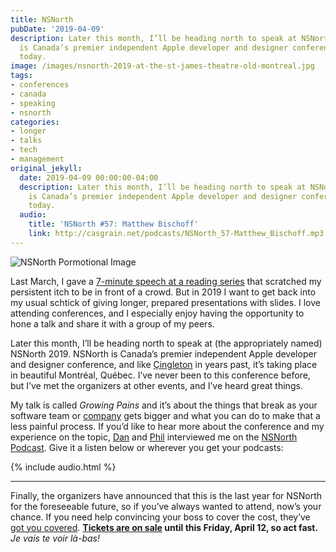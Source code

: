 ```yaml
---
title: NSNorth
pubDate: '2019-04-09'
description: Later this month, I’ll be heading north to speak at NSNorth 2019. NSNorth
  is Canada’s premier independent Apple developer and designer conference. Get tickets
  today.
image: /images/nsnorth-2019-at-the-st-james-theatre-old-montreal.jpg
tags:
- conferences
- canada
- speaking
- nsnorth
categories:
- longer
- talks
- tech
- management
original_jekyll:
  date: 2019-04-09 00:00:00-04:00
  description: Later this month, I’ll be heading north to speak at NSNorth 2019. NSNorth
    is Canada’s premier independent Apple developer and designer conference. Get tickets
    today.
  audio:
    title: 'NSNorth #57: Matthew Bischoff'
    link: http://casgrain.net/podcasts/NSNorth_57-Matthew_Bischoff.mp3
---
```


![NSNorth Pormotional Image](/images/nsnorth-2019-at-the-st-james-theatre-old-montreal.jpg)

Last March, I gave a [7-minute speech at a reading series](https://matthewbischoff.com/culture-rot/) that scratched my persistent itch to be in front of a crowd. But in 2019 I want to get back into my usual schtick of giving longer, prepared presentations with slides. I love attending conferences, and I especially enjoy having the opportunity to hone a talk and share it with a group of my peers.

Later this month, I’ll be heading north to speak at (the appropriately named) NSNorth 2019. NSNorth is Canada’s premier independent Apple developer and designer conference, and like [Çingleton](http://cingleton.com) in years past, it’s taking place in beautiful Montréal, Québec. I’ve never been to this conference before, but I’ve met the organizers at other events, and I’ve heard great things.

My talk is called _Growing Pains_ and it’s about the things that break as your software team or [company](https://lickability.com) gets bigger and what you can do to make that a less painful process. If you’d like to hear more about the conference and my experience on the topic, [Dan](https://twitter.com/_danbyers) and [Phil](https://twitter.com/philippec) interviewed me on the [NSNorth Podcast](https://itunes.apple.com/us/podcast/the-nsnorth-podcast/id599959952?mt=2). Give it a listen below or wherever you get your podcasts:

{% include audio.html %}

<hr>

Finally, the organizers have announced that this is the last year for NSNorth for the foreseeable future, so if you’ve always wanted to attend, now’s your chance. If you need help convincing your boss to cover the cost, they’ve [got you covered](https://nsnorth.ca/convince-your-boss.pdf). **[Tickets are on sale](https://tickets.nsnorth.ca) until this Friday, April 12, so act fast.** _Je vais te voir là-bas!_
